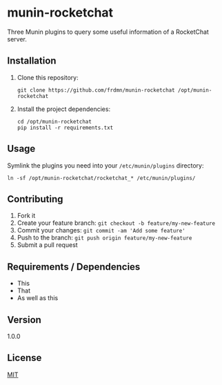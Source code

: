 # munin-rocketchat

Three Munin plugins to query some useful information of a RocketChat server.

## Installation

1. Clone this repository:

    ```
    git clone https://github.com/frdmn/munin-rocketchat /opt/munin-rocketchat
    ```

2. Install the project dependencies:

    ```
    cd /opt/munin-rocketchat
    pip install -r requirements.txt
    ```

## Usage

Symlink the plugins you need into your `/etc/munin/plugins` directory:

```
ln -sf /opt/munin-rocketchat/rocketchat_* /etc/munin/plugins/
```

## Contributing

1. Fork it
2. Create your feature branch: `git checkout -b feature/my-new-feature`
3. Commit your changes: `git commit -am 'Add some feature'`
4. Push to the branch: `git push origin feature/my-new-feature`
5. Submit a pull request

## Requirements / Dependencies

* This
* That
* As well as this

## Version

1.0.0

## License

[MIT](LICENSE)
